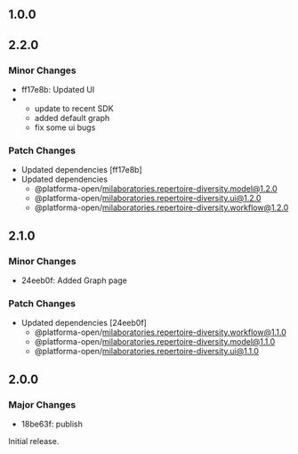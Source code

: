 ## 1.0.0

## 2.2.0

### Minor Changes

- ff17e8b: Updated UI
- - update to recent SDK
  - added default graph
  - fix some ui bugs

### Patch Changes

- Updated dependencies [ff17e8b]
- Updated dependencies
  - @platforma-open/milaboratories.repertoire-diversity.model@1.2.0
  - @platforma-open/milaboratories.repertoire-diversity.ui@1.2.0
  - @platforma-open/milaboratories.repertoire-diversity.workflow@1.2.0

## 2.1.0

### Minor Changes

- 24eeb0f: Added Graph page

### Patch Changes

- Updated dependencies [24eeb0f]
  - @platforma-open/milaboratories.repertoire-diversity.workflow@1.1.0
  - @platforma-open/milaboratories.repertoire-diversity.model@1.1.0
  - @platforma-open/milaboratories.repertoire-diversity.ui@1.1.0

## 2.0.0

### Major Changes

- 18be63f: publish

Initial release.
